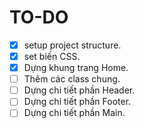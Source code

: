 # TO-DO

- [x] setup project structure.
- [x] set biến CSS.
- [x] Dựng khung trang Home.
- [ ] Thêm các class chung.
- [ ] Dựng chi tiết phần Header.
- [ ] Dựng chi tiết phần Footer.
- [ ] Dựng chi tiết phần Main.
